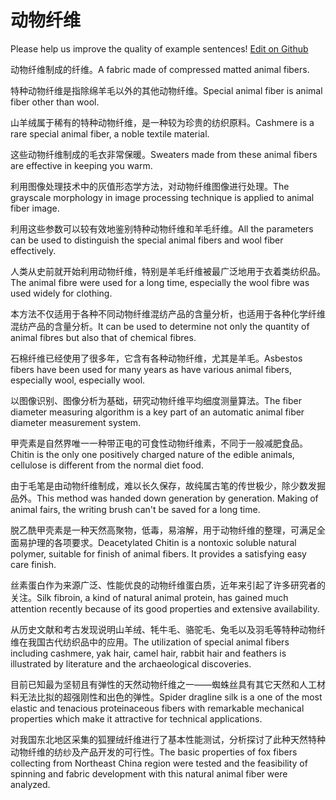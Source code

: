# 动物纤维

Please help us improve the quality of example sentences! [Edit on Github](https://github.com/jiyushe/jiyu-example-sentence-source/blob/main/chinese/dongwuxianwei.md)

<p><span class="chinese">动物纤维制成的纤维。</span><span class="english">A fabric made of compressed matted animal fibers.</span></p>

<p><span class="chinese">特种动物纤维是指除绵羊毛以外的其他动物纤维。</span><span class="english">Special animal fiber is animal fiber other than wool.</span></p>

<p><span class="chinese">山羊绒属于稀有的特种动物纤维，是一种较为珍贵的纺织原料。</span><span class="english">Cashmere is a rare special animal fiber, a noble textile material.</span></p>

<p><span class="chinese">这些动物纤维制成的毛衣非常保暖。</span><span class="english">Sweaters made from these animal fibers are effective in keeping you warm.</span></p>

<p><span class="chinese">利用图像处理技术中的灰值形态学方法，对动物纤维图像进行处理。</span><span class="english">The grayscale morphology in image processing technique is applied to animal fiber image.</span></p>

<p><span class="chinese">利用这些参数可以较有效地鉴别特种动物纤维和羊毛纤维。</span><span class="english">All the parameters can be used to distinguish the special animal fibers and wool fiber effectively.</span></p>

<p><span class="chinese">人类从史前就开始利用动物纤维，特别是羊毛纤维被最广泛地用于衣着类纺织品。</span><span class="english">The animal fibre were used for a long time, especially the wool fibre was used widely for clothing.</span></p>

<p><span class="chinese">本方法不仅适用于各种不同动物纤维混纺产品的含量分析，也适用于各种化学纤维混纺产品的含量分析。</span><span class="english">It can be used to determine not only the quantity of animal fibres but also that of chemical fibres.</span></p>

<p><span class="chinese">石棉纤维已经使用了很多年，它含有各种动物纤维，尤其是羊毛。</span><span class="english">Asbestos fibers have been used for many years as have various animal fibers, especially wool, especially wool.</span></p>

<p><span class="chinese">以图像识别、图像分析为基础，研究动物纤维平均细度测量算法。</span><span class="english">The fiber diameter measuring algorithm is a key part of an automatic animal fiber diameter measurement system.</span></p>

<p><span class="chinese">甲壳素是自然界唯一一种带正电的可食性动物纤维素，不同于一般减肥食品。</span><span class="english">Chitin is the only one positively charged nature of the edible animals, cellulose is different from the normal diet food.</span></p>

<p><span class="chinese">由于毛笔是由动物纤维制成，难以长久保存，故纯属古笔的传世极少，除少数发掘品外。</span><span class="english">This method was handed down generation by generation. Making of animal fairs, the writing brush can't be saved for a long time.</span></p>

<p><span class="chinese">脱乙酰甲壳素是一种天然高聚物，低毒，易溶解，用于动物纤维的整理，可满足全面易护理的各项要求。</span><span class="english">Deacetylated Chitin is a nontoxic soluble natural polymer, suitable for finish of animal fibers. It provides a satisfying easy care finish.</span></p>

<p><span class="chinese">丝素蛋白作为来源广泛、性能优良的动物纤维蛋白质，近年来引起了许多研究者的关注。</span><span class="english">Silk fibroin, a kind of natural animal protein, has gained much attention recently because of its good properties and extensive availability.</span></p>

<p><span class="chinese">从历史文献和考古发现说明山羊绒、牦牛毛、骆驼毛、兔毛以及羽毛等特种动物纤维在我国古代纺织品中的应用。</span><span class="english">The utilization of special animal fibers including cashmere, yak hair, camel hair, rabbit hair and feathers is illustrated by literature and the archaeological discoveries.</span></p>

<p><span class="chinese">目前已知最为坚韧且有弹性的天然动物纤维之一——蜘蛛丝具有其它天然和人工材料无法比拟的超强刚性和出色的弹性。</span><span class="english">Spider dragline silk is a one of the most elastic and tenacious proteinaceous fibers with remarkable mechanical properties which make it attractive for technical applications.</span></p>

<p><span class="chinese">对我国东北地区采集的狐狸绒纤维进行了基本性能测试，分析探讨了此种天然特种动物纤维的纺纱及产品开发的可行性。</span><span class="english">The basic properties of fox fibers collecting from Northeast China region were tested and the feasibility of spinning and fabric development with this natural animal fiber were analyzed.</span></p>

